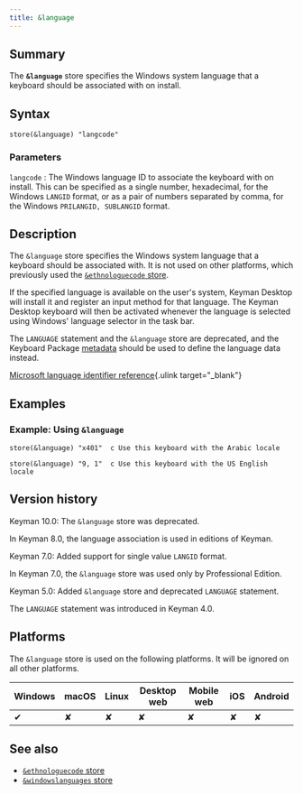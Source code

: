 ```yaml
---
title: &language
---
```

  
## Summary

The **`&language`** store specifies the Windows system language that a
keyboard should be associated with on install.

## Syntax

```
store(&language) "langcode"
```

### Parameters

`langcode`
:   The Windows language ID to associate the keyboard with on install.
    This can be specified as a single number, hexadecimal, for the
    Windows `LANGID` format, or as a pair of numbers separated by comma,
    for the Windows `PRILANGID, SUBLANGID` format.

## Description

The `&language` store specifies the Windows system language that a
keyboard should be associated with. It is not used on other platforms,
which previously used the [`&ethnologuecode` store](ethnologuecode.php).

If the specified language is available on the user's system, Keyman
Desktop will install it and register an input method for that language.
The Keyman Desktop keyboard will then be activated whenever the language
is selected using Windows' language selector in the task bar.

The `LANGUAGE` statement and the `&language` store are deprecated, and
the Keyboard Package
[metadata](/developer/current-version/reference/file-types/metadata#obj-language)
should be used to define the language data instead.

[Microsoft language identifier
reference](http://msdn2.microsoft.com/en-us/library/ms776294.aspx){.ulink
target="_blank"}

## Examples

### Example: Using `&language`

```
store(&language) "x401"  c Use this keyboard with the Arabic locale
```

```
store(&language) "9, 1"  c Use this keyboard with the US English locale
```

## Version history

Keyman 10.0: The `&language` store was deprecated.

In Keyman 8.0, the language association is used in editions of Keyman.

Keyman 7.0: Added support for single value `LANGID` format.

In Keyman 7.0, the `&language` store was used only by Professional
Edition.

Keyman 5.0: Added `&language` store and deprecated `LANGUAGE` statement.

The `LANGUAGE` statement was introduced in Keyman 4.0.

## Platforms

The `&language` store is used on the following platforms. It will be
ignored on all other platforms.

| Windows | macOS | Linux | Desktop web | Mobile web | iOS | Android |
|---------|-------|-------|-------------|------------|-----|---------|
| ✔       | ✘     | ✘     | ✘           | ✘          | ✘   | ✘       |

## See also

-   [`&ethnologuecode` store](ethnologuecode.php)
-   [`&windowslanguages` store](windowslanguages.php)
